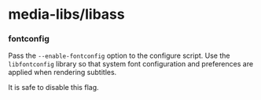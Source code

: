# media-libs/libass

### fontconfig
Pass the `--enable-fontconfig` option to the configure script. Use the `libfontconfig` library so that system font configuration and preferences are applied when rendering subtitles.

It is safe to disable this flag.
